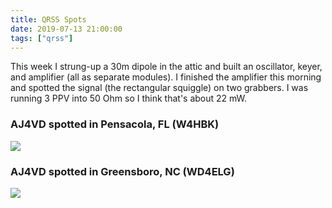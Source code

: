 ```yaml
---
title: QRSS Spots
date: 2019-07-13 21:00:00
tags: ["qrss"]
---
```




This week I strung-up a 30m dipole in the attic and built an oscillator, keyer, and amplifier (all as separate modules). I finished the amplifier this morning and spotted the signal (the rectangular squiggle) on two grabbers. I was running 3 PPV into 50 Ohm so I think that's about 22 mW.

### AJ4VD spotted in Pensacola, FL (W4HBK)

<div class="text-center img-border">

![](https://swharden.com/static/2019/07/13/W4HBK-Pensacola-FL-USA.jpg)

</div>

### AJ4VD spotted in Greensboro, NC (WD4ELG)

<div class="text-center img-border">

![](https://swharden.com/static/2019/07/13/WD4ELG-Greensboro-NC-USA.jpg)

</div>